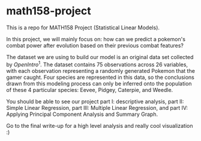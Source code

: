# math158-project
This is a repo for MATH158 Project (Statistical Linear Models).

In this project, we will mainly focus on: how can we predict a pokemon's combat power after evolution based on their previous combat features? 

The dataset we are using to build our model is an original data set collected by $OpenIntro^1$. The dataset contains 75 observations across 26 variables, with each observation representing a randomly generated Pokemon that the gamer caught. Four species are represented in this data, so the conclusions drawn from this modeling process can only be inferred onto the population of these 4 particular species: Eevee, Pidgey, Caterpie, and Weedle. 

You should be able to see our project part I: descriptive analysis, part II: Simple Linear Regression, part III: Multiple Linear Regression, and part IV: Applying Principal Component Analysis and Summary Graph. 

Go to the final write-up for a high level analysis and really cool visualization :)

